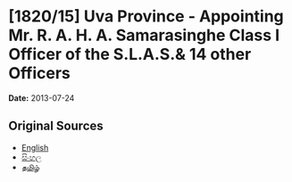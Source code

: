 # [1820/15] Uva Province - Appointing Mr. R. A. H. A. Samarasinghe Class I Officer of the S.L.A.S.& 14 other Officers

**Date:** 2013-07-24

## Original Sources

- [English](https://documents.gov.lk/view/extra-gazettes/2013/7/1820-15_E.pdf)
- [සිංහල](https://documents.gov.lk/view/extra-gazettes/2013/7/1820-15_S.pdf)
- [தமிழ்](https://documents.gov.lk/view/extra-gazettes/2013/7/1820-15_T.pdf)

